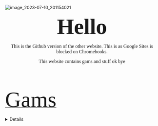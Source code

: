 ![image_2023-07-10_201154021](https://github.com/TinyBoriXqwopbop/Google./assets/132615705/bcdbb70e-79f5-41e7-a43d-9a195b0987fe)

<p style="text-align:center"><span style="font-size:72px"><strong><span style="font-family:Georgia,serif">Hello</span></strong></span></p>

<p style="text-align:center"><span style="font-family:Georgia,serif"><span style="font-size:16px">This is the Github version of the other website. This is as Google Sites is blocked on Chromebooks.</span></span></p>

<p style="text-align:center"><span style="font-family:Georgia,serif"><span style="font-size:16px">This website contains gams and stuff ok bye</span></span></p>

<p style="text-align:center">&nbsp;</p>

<p style="text-align:center">&nbsp;</p>
<p><span style="font-family:Georgia,serif"><u><span style="font-size:72px">Gams</span></u><br />
<Details>
&nbsp; &nbsp; &nbsp;* <a href="https://theguy888.github.io/EvenBetterThanMinekhan/">Minecraft</a><br />
&nbsp; &nbsp; &nbsp;* <a href="https://kdata1.com/2020/05/slope/">Slope</a><br />
&nbsp; &nbsp; &nbsp;* <a href="https://images-opensocial.googleusercontent.com/gadgets/ifr?url=https://37406915-471836402253847146.preview.editmysite.com/uploads/b/139890129-165727670653336700/files/at2.xml">Awesome Tanks 2</a><br />
&nbsp; &nbsp; &nbsp;* <a href="https://images-opensocial.googleusercontent.com/gadgets/ifr?url=https://s3.amazonaws.com/production-assetsbucket-8ljvyr1xczmb/1ee20621-61bc-4ec8-a8ec-5e839c2e6edc/awesome-planes.xml">Awesome Planes</a></span></p>

<p><span style="font-family:Georgia,serif">I haven&#39;t bothered to add all the games yet.</span></p>

<p><span style="font-family:Georgia,serif">Will do later</span></p>


<p><span style="font-family:Georgia,serif"><u><span style="font-size:72px">Rammerhead Links</span></u><br />
<Details>
&nbsp; &nbsp; &nbsp;* <a href="https://coolsharks.info">Link 1</a><br />
&nbsp; &nbsp; &nbsp;* <a href="https://www.typeracer.gq">Link 2</a><br />
&nbsp; &nbsp; &nbsp;* <a href="https://www.quizlet.gq">Link 3</a><br />
&nbsp; &nbsp; &nbsp;* <a href="https://cloudflare.rammerhead.org">Link 4</a></span></p>
